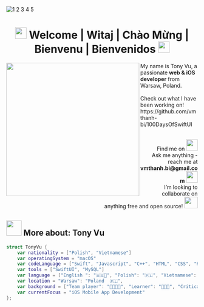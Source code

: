 ![1 2 3 4 5](https://user-images.githubusercontent.com/68564590/122273612-87699200-ced9-11eb-832c-86968393ab7d.png)

<h1 align="center">
  <img src="https://user-images.githubusercontent.com/68564590/122598157-5cf81000-d064-11eb-84f4-3f4ad498a0aa.gif" width="30px">  
    Welcome | Witaj | Chào Mừng | Bienvenu | Bienvenidos 
  <img src="https://user-images.githubusercontent.com/68564590/122598157-5cf81000-d064-11eb-84f4-3f4ad498a0aa.gif" width="30px">  
</h1> 

<img src="https://user-images.githubusercontent.com/68564590/122794493-37f9dc00-d2b4-11eb-814f-3860ed1ddc4a.gif" width="350px" align="left">

<p>
  My name is Tony Vu, a passionate <strong>web & iOS developer</strong> from Warsaw, Poland.
  <br>
  <br>  Check out what I have been working on! 
  <br>  https://github.com/vmthanh-bi/100DaysOfSwiftUI
  
  <br>
  <br>
  <p align="right">
    Find me on
    <a href="https://www.linkedin.com/in/tony-vu-1804/">
      <img src="https://user-images.githubusercontent.com/68564590/123651768-ac3bfe80-d823-11eb-84de-f7df4e0ae034.gif" width="30px">
    </a>
    <br>  Ask me anything - reach me at <strong>vmthanh.bi@gmail.com</strong>
          <a href="mailto:vmthanh.bi@gmail.com">
            <img src="https://user-images.githubusercontent.com/68564590/123652995-aeeb2380-d824-11eb-902b-25c039751b08.gif" width="30px"> 
          </a>
    <br>  I’m looking to collaborate on anything free and open source!
          <img src="https://user-images.githubusercontent.com/68564590/122794011-b4d88600-d2b3-11eb-967d-7da6f2ed9d4f.gif" height= "30px" width="35px">          
  </p>  
</p>

<h2>
  <img src="https://user-images.githubusercontent.com/68564590/123654051-9af3f180-d825-11eb-89e0-b700126a6daf.gif" width="40px">
  More about: Tony Vu
</h2>

```Swift
struct TonyVu {
    var nationality = ["Polish", "Vietnamese"]
    var operatingSystem = "macOS"
    var codeLanguage = ["Swift", "Javascript", "C++", "HTML", "CSS", "R", "SQL"]
    var tools = ["SwiftUI", "MySQL"]
    var language = ["English ": "🇺🇸🏴󠁧󠁢󠁥󠁮󠁧󠁿", "Polish": "🇵🇱", "Vietnamese": "🇻🇳", "French": "🇫🇷", "Spanish": "🇪🇸"],
    var location = "Warsaw": "Poland  🇵🇱",
    var background = ["Team player": "🕺🏻🕺🏻", "Learner": "🧑🏻‍🎓", "Critical thinker": "💭", "Time manager": "⏳", "Communicator": "💬", "Problem solver": "🛠️"],
    var currentFocus = "iOS Mobile App Development"
};
```
